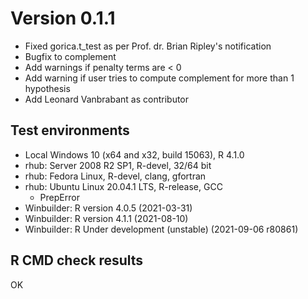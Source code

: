 # Version 0.1.1

* Fixed gorica.t_test as per Prof. dr. Brian Ripley's notification
* Bugfix to complement
* Add warnings if penalty terms are < 0
* Add warning if user tries to compute complement for more than 1 hypothesis
* Add Leonard Vanbrabant as contributor

## Test environments

* Local Windows 10 (x64 and x32, build 15063), R 4.1.0
* rhub: Server 2008 R2 SP1, R-devel, 32/64 bit
* rhub: Fedora Linux, R-devel, clang, gfortran
* rhub: Ubuntu Linux 20.04.1 LTS, R-release, GCC
    + PrepError
* Winbuilder: R version 4.0.5 (2021-03-31)
* Winbuilder: R version 4.1.1 (2021-08-10)
* Winbuilder: R Under development (unstable) (2021-09-06 r80861)

## R CMD check results

OK
